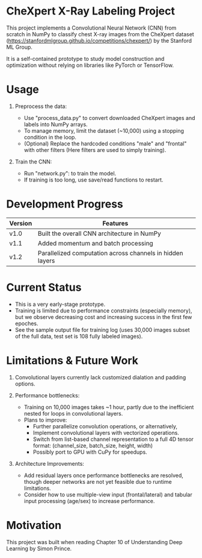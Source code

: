 # CheXpert X-Ray Labeling Project

This project implements a Convolutional Neural Network (CNN) from scratch in NumPy to classify chest X-ray images from the CheXpert dataset (https://stanfordmlgroup.github.io/competitions/chexpert/) by the Stanford ML Group.

It is a self-contained prototype to study model construction and optimization without relying on libraries like PyTorch or TensorFlow.


# Usage

1. Preprocess the data:
   - Use "process_data.py" to convert downloaded CheXpert images and labels into NumPy arrays.
   - To manage memory, limit the dataset (~10,000) using a stopping condition in the loop.
   - (Optional) Replace the hardcoded conditions "male" and "frontal" with other filters (Here filters are used to simply training).

2. Train the CNN:
   - Run "network.py": to train the model.
   - If training is too long, use save/read functions to restart.


# Development Progress

| Version | Features                                                                 |
|---------|--------------------------------------------------------------------------|
| v1.0    | Built the overall CNN architecture in NumPy                              |
| v1.1    | Added momentum and batch processing                                      |
| v1.2    | Parallelized computation across channels in hidden layers  


# Current Status

- This is a very early-stage prototype.
- Training is limited due to performance constraints (especially memory), but we observe decreasing cost and increasing success in the first few epoches.
- See the sample output file for training log (uses 30,000 images subset of the full data, test set is 108 fully labeled images).


# Limitations & Future Work

1. Convolutional layers currently lack customized dialation and padding options. 

2. Performance bottlenecks:
   - Training on 10,000 images takes ~1 hour, partly due to the inefficient nested for loops in convolutional layers.
   - Plans to improve:
     - Further parallelize convolution operations, or alternatively,
     - Implement convolutional layers with vectorized operations.
     - Switch from list-based channel representation to a full 4D tensor format: (channel_size, batch_size, height, width)
     - Possibly port to GPU with CuPy for speedups.

3. Architecture Improvements:
   - Add residual layers once performance bottlenecks are resolved, though deeper networks are not yet feasible due to runtime limitations.
   - Consider how to use multiple-view input (frontal/lateral) and tabular input processing (age/sex) to increase performance.


# Motivation

This project was built when reading Chapter 10 of Understanding Deep Learning by Simon Prince.
